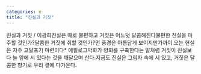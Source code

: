 ```yaml
---
categories: e
title: "진실과 거짓"
---
```

진실과 거짓 / 이광희진실은 때로 불편하고 거짓은 어느덧 달콤해진다불편한 진실을 마주할 것인가?달콤한 거짓에 취할 것인가?먼 풍경은 아름답게 보이지만가까이 오는 현실은 자주 고달프기 마련이다* 에필로그악화가 양화를 구축한다는 말처럼 거짓이 진실보다 늘 앞에 서 있다는 것을 깨달으며 산다.지금도 진실은 그림자 속에 서 있고, 거짓은 달콤한 향기로 우리 곁에 다가온다.